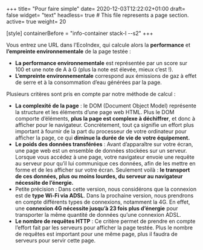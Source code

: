 +++
title= "Pour faire simple"
date= 2020-12-03T12:22:02+01:00
draft= false
widget= "text"
headless= true  # This file represents a page section.
active= true
weight= 20

[style]
	containerBefore = "info-container stack-l --s2"
+++

Vous entrez une URL dans l’EcoIndex, qui calcule alors la **performance** et **l’empreinte environnementale** de la page
testée :

- **La performance environnementale** est représentée par un score sur 100 et une note de A à G (plus la note est
  élevée, mieux c’est !).
- **L’empreinte environnementale** correspond aux émissions de gaz à effet de serre et à la consommation d’eau générées
  par la page.

Plusieurs critères sont pris en compte par notre méthode de calcul :

- **La complexité de la page** : le DOM (Document Object Model) représente la structure et les éléments d’une page web
  HTML. Plus le DOM comporte d’éléments, **plus la page est complexe à déchiffrer**, et donc à afficher pour le
  navigateur. Concrètement, tout ça signifie un effort plus important à fournir de la part du processeur de votre
  ordinateur pour afficher la page, ce qui **diminue la durée de vie de votre équipement.**
- **Le poids des données transférées** : Avant d’apparaître sur votre écran, une page web est un ensemble de données
  stockées sur un serveur. Lorsque vous accédez à une page, votre navigateur envoie une requête au serveur pour qu’il
  lui communique ces données, afin de les mettre en forme et de les afficher sur votre écran. Seulement voilà : **le
  transport de ces données, plus ou moins lourdes, du serveur au navigateur nécessite de l’énergie.**
- Petite précision : Dans cette version, nous considérons que la connexion est de **type Wi-Fi via ADSL**. Dans la
  prochaine version, nous prendrons en compte différents types de connexions, notamment la 4G. En effet, une **connexion
  4G nécessite jusqu’à 23 fois plus d’énergie** pour transporter la même quantité de données qu’une connexion ADSL.
- **Le nombre de requêtes HTTP** : Ce critère permet de prendre en compte l’effort fait par les serveurs pour afficher
  la page testée. Plus le nombre de requêtes est important pour une même page, plus il faudra de serveurs pour servir
  cette page.
